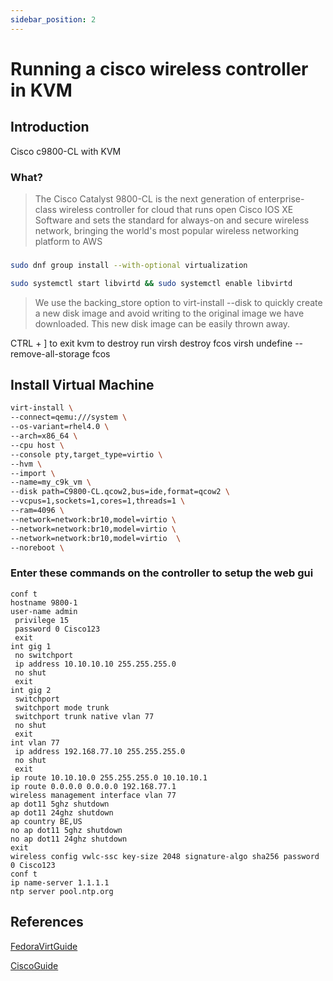 ```yaml
---
sidebar_position: 2
---
```


# Running a cisco wireless controller in KVM 

## Introduction
Cisco c9800-CL with KVM

### What?

> The Cisco Catalyst 9800-CL is the next generation of enterprise-class wireless controller for cloud that runs open Cisco IOS XE Software and sets the standard for always-on and secure wireless network, bringing the world's most popular wireless networking platform to AWS

### 
``` bash
sudo dnf group install --with-optional virtualization
```

``` bash
sudo systemctl start libvirtd && sudo systemctl enable libvirtd
```

> We use the backing_store option to virt-install --disk to quickly create a new disk image and avoid writing to the original image we have downloaded. This new disk image can be easily thrown away.

CTRL + ] to exit kvm
to destroy run
virsh destroy fcos
virsh undefine --remove-all-storage fcos


## Install Virtual Machine
``` bash
virt-install \
--connect=qemu:///system \
--os-variant=rhel4.0 \
--arch=x86_64 \
--cpu host \
--console pty,target_type=virtio \
--hvm \
--import \
--name=my_c9k_vm \
--disk path=C9800-CL.qcow2,bus=ide,format=qcow2 \
--vcpus=1,sockets=1,cores=1,threads=1 \
--ram=4096 \
--network=network:br10,model=virtio \
--network=network:br10,model=virtio \
--network=network:br10,model=virtio  \
--noreboot \

```


### Enter these commands on the controller to setup the web gui

``` ios
conf t
hostname 9800-1
user-name admin
 privilege 15
 password 0 Cisco123
 exit
int gig 1
 no switchport
 ip address 10.10.10.10 255.255.255.0
 no shut
 exit
int gig 2
 switchport
 switchport mode trunk
 switchport trunk native vlan 77
 no shut
 exit
int vlan 77
 ip address 192.168.77.10 255.255.255.0
 no shut
 exit
ip route 10.10.10.0 255.255.255.0 10.10.10.1
ip route 0.0.0.0 0.0.0.0 192.168.77.1
wireless management interface vlan 77
ap dot11 5ghz shutdown 
ap dot11 24ghz shutdown 
ap country BE,US
no ap dot11 5ghz shutdown
no ap dot11 24ghz shutdown
exit
wireless config vwlc-ssc key-size 2048 signature-algo sha256 password 0 Cisco123
conf t
ip name-server 1.1.1.1
ntp server pool.ntp.org
```


## References

[FedoraVirtGuide](https://docs.fedoraproject.org/en-US/quick-docs/getting-started-with-virtualization/)

[CiscoGuide](https://www.cisco.com/c/en/us/td/docs/wireless/controller/9800/9800-cloud/installation/b-c9800-cl-install-guide/installing_the_controller_in_kvm_environment.html)